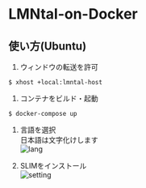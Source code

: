 # LMNtal-on-Docker
## 使い方(Ubuntu)
1. ウィンドウの転送を許可
```Shell
$ xhost +local:lmntal-host
```

1. コンテナをビルド・起動
```
$ docker-compose up
```

1. 言語を選択  
日本語は文字化けします  
![lang](https://user-images.githubusercontent.com/39757050/71410864-50227800-268a-11ea-9fa7-55b160b7ab01.png)

1. SLIMをインストール  
![setting](https://user-images.githubusercontent.com/39757050/71410865-531d6880-268a-11ea-9c31-74e806e6d1bc.png)
